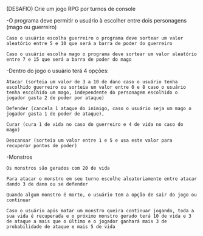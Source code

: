 (DESAFIO)
Crie um jogo RPG por turnos de console

-O programa deve permitir o usuário à escolher entre dois personagens (mago ou guerreiro)
    
    Caso o usuário escolha guerreiro o programa deve sortear um valor aleatório entre 5 e 10 que será a barra de poder do guerreiro 

    Caso o usuário escolha mago o programa deve sortear um valor aleatório entre 7 e 15 que será a barra de poder do mago

-Dentro do jogo o usuário terá 4 opções:
    
    Atacar (sorteia um valor de 3 a 10 de dano caso o usuário tenha escolhido guerreiro ou sorteia um valor entre 0 e 8 caso o usuário tenha escolhido um mago, independente do personagem escolhido o jogador gasta 2 de poder por ataque)

    Defender (cancela 1 ataque do inimigo, caso o usuário seja um mago o jogador gasta 1 de poder de ataque), 

    Curar (cura 1 de vida no caso do guerreiro e 4 de vida no caso do mago)

    Descansar (sorteia um valor entre 1 e 5 e usa este valor para recuperar pontos de poder)

-Monstros

    Os monstros são gerados com 20 de vida

    Para atacar o monstro em seu turno escolhe aleatoriamente entre atacar dando 3 de dano ou se defender

    Quando algum monstro é morto, o usuário tem a opção de sair do jogo ou continuar

    Caso o usuário após matar um monstro queira continuar jogando, toda a sua vida é recuperada e o próximo monstro gerado terá 10 de vida e 3 de ataque a mais que o último e o jogador ganhará mais 3 de probabilidade de ataque e mais 5 de vida